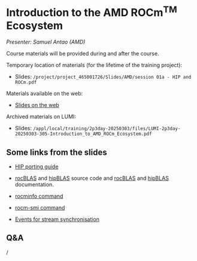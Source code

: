 # Introduction to the AMD ROCm<sup>TM</sup> Ecosystem

<!-- Cannot do in full italics as the ã is misplaced which is likely an mkdocs bug. -->
*Presenter: Samuel Antao (AMD)*

Course materials will be provided during and after the course.

<!--
<video src="https://462000265.lumidata.eu/2p3day-20250303/recordings/305-Introduction_to_AMD_ROCm_Ecosystem.mp4" controls="controls"></video>
-->

Temporary location of materials (for the lifetime of the training project):

-   Slides: `/project/project_465001726/Slides/AMD/session 01a - HIP and ROCm.pdf`

Materials available on the web:

-   [Slides on the web](https://462000265.lumidata.eu/2p3day-20250303/files/LUMI-2p3day-20250303-305-Introduction_to_AMD_ROCm_Ecosystem.pdf)

<!--
-    [Extra slides on HIP optimisation not discussed in the talk](https://462000265.lumidata.eu/2p3day-20250303/files/LUMI-2p3day-20250303-305_Extra_HIP_Optimization.pdf)
-->

Archived materials on LUMI:

-   Slides: `/appl/local/training/2p3day-20250303/files/LUMI-2p3day-20250303-305-Introduction_to_AMD_ROCm_Ecosystem.pdf`

<!--
-   Extra slides: `/appl/local/training/2p3day-20250303/files/LUMI-2p3day-20250303-305_Extra_HIP_Optimization.pdf`

-   Recording: `/appl/local/training/2p3day-20250303/recordings/305-Introduction_to_AMD_ROCm_Ecosystem.mp4`
-->

## Some links from the slides

-   [HIP porting guide](https://github.com/ROCm/HIP/blob/amd-staging/docs/how-to/hip_porting_guide.md)

-   [rocBLAS](https://github.com/ROCm/rocBLAS) and
    [hipBLAS](https://github.com/ROCm/hipBLAS) source code and
    [rocBLAS](https://rocm.docs.amd.com/projects/rocBLAS/en/latest/index.html) and
    [hipBLAS](https://rocm.docs.amd.com/projects/hipBLAS/en/latest/) documentation.

-   [rocminfo command](https://github.com/ROCm/rocminfo)

-   [rocm-smi command](https://github.com/ROCm/rocm_smi_lib/tree/master/python_smi_tools)

-   [Events for stream synchronisation](https://rocm.docs.amd.com/projects/HIP/en/latest/.doxygen/docBin/html/group___event.html)

## Q&A

/

